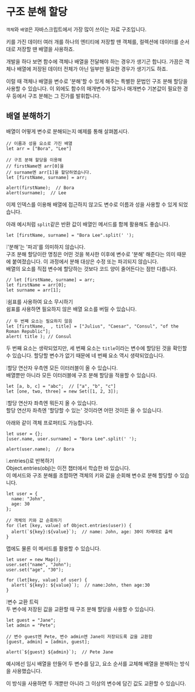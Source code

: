 # 구조 분해 할당
   
`객체`와 `배열`은 자바스크립트에서 가장 많이 쓰이는 자료 구조입니다.   
   
키를 가진 데이터 여러 개를 하나의 엔티티에 저장할 땐 객체를, 컬렉션에 데이터를 순서대로 저장할 땐 배열을 사용하죠.   
   
개발을 하다 보면 함수에 객체나 배열을 전달해야 하는 경우가 생기곤 합니다. 가끔은 객체나 배열에 저장된 데이터 전체가 아닌 일부만 필요한 경우가 생기기도 하죠.   
   
이럴 때 객체나 배열을 변수로 '분해'할 수 있게 해주는 특별한 문법인 구조 분해 할당을 사용할 수 있습니다. 이 외에도 함수의 매개변수가 많거나 매개변수 기본값이 필요한 경우 등에서 구조 분해는 그 진가를 발휘합니다.   
   

## 배열 분해하기
   
배열이 어떻게 변수로 분해되는지 예제를 통해 살펴봅시다.   
```
// 이름과 성을 요소로 가진 배열
let arr = ["Bora", "Lee"]

// 구조 분해 할당을 이용해
// firstName엔 arr[0]을
// surname엔 arr[1]을 할당하였습니다.
let [firstName, surname] = arr;

alert(firstName);  // Bora
alert(surname);  // Lee
```
이제 인덱스를 이용해 배열에 접근하지 않고도 변수로 이름과 성을 사용할 수 있게 되었습니다.   
   
아래 예시처럼 `split`같은 반환 값이 배열인 메서드를 함께 활용해도 좋습니다.   
```
let [firstName, surname] = "Bora Lee".split(' ');
```
   
❕'분해'는 '파괴'를 의미하지 않습니다.   
구조 분해 할당이란 명칭은 어떤 것을 복사한 이후에 변수로 '분해' 해준다는 의미 때문에 붙여졌습니다. 이 과정에서 분해 대상은 수정 또는 파괴되지 않습니다.   
배열의 요소를 직접 변수에 할당하는 것보다 코드 양이 줄어든다는 점만 다릅니다.
```
// let [firstName, surname] = arr;
let firstName = arr[0];
let surname = arr[1];
```
   
❕쉼표를 사용하여 요소 무시하기   
쉼표를 사용하면 필요하지 않은 배열 요소를 버릴 수 있습니다.   
```
// 두 번째 요소는 필요하지 않음
let [firstName,  , title] = ["Julius", "Caesar", "Consul", "of the Roman Republic"];
alert( title ); // Consul
```
두 번째 요소는 생략되었지만, 세 번째 요소는 `title`이라는 변수에 할당된 것을 확인할 수 있습니다. 할당할 변수가 없기 때문에 네 번째 요소 역시 생략되었습니다.   
   
❕할당 연산자 우측엔 모든 이터러블이 올 수 있습니다.   
배열뿐만 아니라 모든 이터러블에 구조 분해 할당을 적용할 수 있습니다.   
```
let [a, b, c] = "abc";  // ["a", "b", "c"]
let [one, two, three] = new Set([1, 2, 3]);
```
   
❕할당 연산자 좌측엔 뭐든지 올 수 있습니다.   
할당 연산자 좌측엔 '할당할 수 있는' 것이라면 어떤 것이든 올 수 있습니다.   
   
아래와 같이 객체 프로퍼티도 가능합니다.
```
let user = {};
[user.name, user.surname] = "Bora Lee".split(' ');

alert(user.name);  // Bora
```
   
❕.entries()로 반복하기   
Object.entries(obj)는 이전 챕터에서 학습한 바 있습니다.   
이 메서드와 구조 분해를 조합하면 객체의 키와 값을 순회해 변수로 분해 할당할 수 있습니다.   
```
let user = {
  name: "John",
  age: 30
};

// 객체의 키와 값 순회하기
for (let [key, value] of Object.entries(user)) {
  alert(`${key}:${value}`);  // name: John, age: 30이 차례대로 출력
}
```
맵에도 물론 이 메서드를 활용할 수 있습니다.
```
let user = new Map();
user.set("name", "John");
user.set("age", "30");

for (let[key, value] of user) {
  alert(`${key}: ${value}`);  // name:John, then age:30
}
```
   
❕변수 교환 트릭   
두 변수에 저장된 값을 교환할 때 구조 분해 할당을 사용할 수 있습니다.   
```
let guest = "Jane";
let admin = "Pete";

// 변수 guest엔 Pete, 변수 admin엔 Jane이 저장되도록 값을 교환함
[guest, admin] = [admin, guest];

alert(`${guest} ${admin}`);  // Pete Jane
```
   
예시에선 임시 배열을 만들어 두 변수를 담고, 요소 순서를 교체해 배열을 분해하는 방식을 사용했습니다.   
    
이 방식을 사용하면 두 개뿐만 아니라 그 이상의 변수에 담긴 값도 교환할 수 있습니다.
